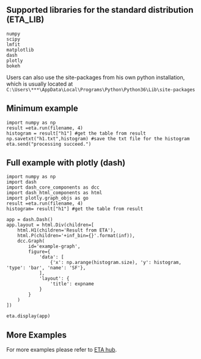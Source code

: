 Supported libraries for the standard distribution (ETA_LIB)
--
```
numpy
scipy
lmfit
matplotlib
dash
plotly
bokeh
```
Users can also use the site-packages from his own python installation, which is usually located at `C:\Users\***\AppData\Local\Programs\Python\Python36\Lib\site-packages`

Minimum example
--
```
import numpy as np
result =eta.run(filename, 4)
histogram = result["h1"] #get the table from result
np.savetxt("h1.txt",histogram) #save the txt file for the histogram
eta.send("processing succeed.")
```

Full example with plotly (dash)
--
```
import numpy as np
import dash
import dash_core_components as dcc
import dash_html_components as html
import plotly.graph_objs as go
result =eta.run(filename, 4)
histogram= result["h1"] #get the table from result

app = dash.Dash()
app.layout = html.Div(children=[
    html.H1(children='Result from ETA'),
    html.P(children='+inf_bin={}'.format(inf)),
    dcc.Graph(
        id='example-graph',
        figure={
            'data': [
                {'x': np.arange(histogram.size), 'y': histogram, 'type': 'bar', 'name': 'SF'},
            ],
            'layout': {
                'title': expname
            }
        }
    )
])

eta.display(app)
```

More Examples
--
For more examples please refer to [ETA hub](https://timetag.github.io/ETA-Hub).


